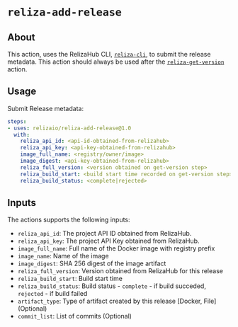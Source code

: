 # `reliza-add-release`

## About
This action, uses the RelizaHub CLI, [`reliza-cli`](https://github.com/relizaio/reliza-cli), to submit the release metadata.
This action should always be used after the [`reliza-get-version`](https://github.com/relizaio/reliza-get-version) action.

## Usage

Submit Release metadata:

```yaml
steps:
- uses: relizaio/reliza-add-release@1.0
  with:
    reliza_api_id: <api-id-obtained-from-relizahub>
    reliza_api_key: <api-key-obtained-from-relizahub>
    image_full_name: <registry/owner/image>
    image_digest: <api-key-obtained-from-relizahub>
    reliza_full_version: <version obtained on get-version step>
    reliza_build_start: <build start time recorded on get-version step>
    reliza_build_status: <complete|rejected>
```

## Inputs
The actions supports the following inputs:

- `reliza_api_id`: The project API ID obtained from RelizaHub.
- `reliza_api_key`: The project API Key obtained from RelizaHub.
- `image_full_name`: Full name of the Docker image with registry prefix
- `image_name`: Name of the image
- `image_digest`: SHA 256 digest of the image artifact
- `reliza_full_version`: Version obtained from RelizaHub for this release
- `reliza_build_start`: Build start time
- `reliza_build_status`: Build status - `complete` - if build succeded,  `rejected` - if build failed
- `artifact_type`: Type of artifact created by this release [Docker, File] (Optional)
- `commit_list`: List of commits (Optional)

